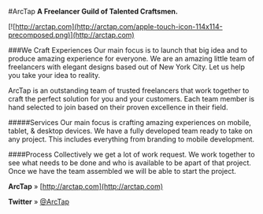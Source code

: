 #ArcTap
**A Freelancer Guild of Talented Craftsmen.**

[![http://arctap.com](http://arctap.com/apple-touch-icon-114x114-precomposed.png)](http://arctap.com)

###We Craft Experiences
Our main focus is to launch that big idea and to produce amazing experience for everyone. We are an amazing little team of freelancers with elegant designs based out of New York City. Let us help you take your idea to reality.

ArcTap is an outstanding team of trusted freelancers that work together to craft the perfect solution for you and your customers. Each team member is hand selected to join based on their proven excellence in their field.

#####Services
Our main focus is crafting amazing experiences on mobile, tablet, & desktop devices. We have a fully developed team ready to take on any project. This includes everything from branding to mobile development.

####Process
Collectively we get a lot of work request. We work together to see what needs to be done and who is available to be apart of that project. Once we have the team assembled we will be able to start the project.

**ArcTap** &raquo; [http://arctap.com](http://arctap.com)

**Twitter** &raquo; [@ArcTap](https://twitter.com/arctap)